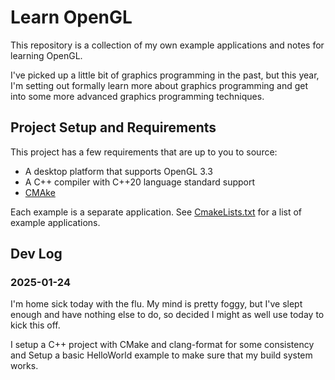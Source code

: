 # Learn OpenGL

This repository is a collection of my own example applications and notes for learning OpenGL.

I've picked up a little bit of graphics programming in the past, but this year, I'm setting out formally learn more about graphics programming and get into some more advanced graphics programming techniques.

## Project Setup and Requirements

This project has a few requirements that are up to you to source:

- A desktop platform that supports OpenGL 3.3
- A C++ compiler with C++20 language standard support
- [CMAke](https://cmake.org/)

Each example is a separate application. See [CmakeLists.txt](./CMakeLists.txt) for a list of example applications.

## Dev Log

### 2025-01-24

I'm home sick today with the flu. My mind is pretty foggy, but I've slept enough and have nothing else to do, so decided I might as well use today to kick this off.

I setup a C++ project with CMake and clang-format for some consistency and Setup a basic HelloWorld example to make sure that my build system works.
